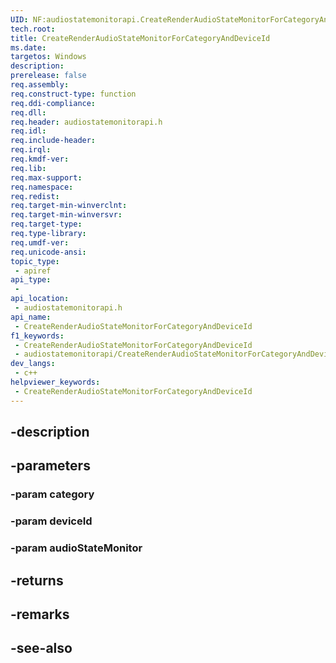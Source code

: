 ```yaml
---
UID: NF:audiostatemonitorapi.CreateRenderAudioStateMonitorForCategoryAndDeviceId
tech.root: 
title: CreateRenderAudioStateMonitorForCategoryAndDeviceId
ms.date: 
targetos: Windows
description: 
prerelease: false
req.assembly: 
req.construct-type: function
req.ddi-compliance: 
req.dll: 
req.header: audiostatemonitorapi.h
req.idl: 
req.include-header: 
req.irql: 
req.kmdf-ver: 
req.lib: 
req.max-support: 
req.namespace: 
req.redist: 
req.target-min-winverclnt: 
req.target-min-winversvr: 
req.target-type: 
req.type-library: 
req.umdf-ver: 
req.unicode-ansi: 
topic_type:
 - apiref
api_type:
 - 
api_location:
 - audiostatemonitorapi.h
api_name:
 - CreateRenderAudioStateMonitorForCategoryAndDeviceId
f1_keywords:
 - CreateRenderAudioStateMonitorForCategoryAndDeviceId
 - audiostatemonitorapi/CreateRenderAudioStateMonitorForCategoryAndDeviceId
dev_langs:
 - c++
helpviewer_keywords:
 - CreateRenderAudioStateMonitorForCategoryAndDeviceId
---
```


## -description

## -parameters

### -param category

### -param deviceId

### -param audioStateMonitor

## -returns

## -remarks

## -see-also

